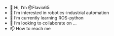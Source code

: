 - 👋 Hi, I’m @Flavio65
- 👀 I’m interested in robotics-industrial automation
- 🌱 I’m currently learning ROS-python
- 💞️ I’m looking to collaborate on ...
- 📫 How to reach me 

<!---
Flavio65/Flavio65 is a ✨ special ✨ repository because its `README.md` (this file) appears on your GitHub profile.
You can click the Preview link to take a look at your changes.
--->
